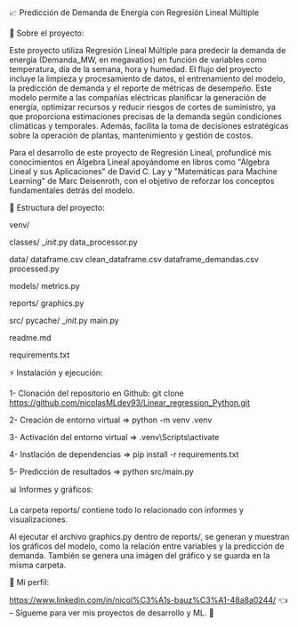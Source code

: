 📈 Predicción de Demanda de Energía con Regresión Lineal Múltiple

🤖 Sobre el proyecto:

Este proyecto utiliza Regresión Lineal Múltiple para predecir la demanda de energía (Demanda_MW, en megavatios) en función de variables como temperatura, día de la semana, hora y humedad.
El flujo del proyecto incluye la limpieza y procesamiento de datos, el entrenamiento del modelo, la predicción de demanda y el reporte de métricas de desempeño.
Este modelo permite a las compañías eléctricas planificar la generación de energía, optimizar recursos y reducir riesgos de cortes de suministro, ya que proporciona estimaciones precisas de la demanda según condiciones climáticas y temporales. Además, facilita la toma de decisiones estratégicas sobre la operación de plantas, mantenimiento y gestión de costos.

Para el desarrollo de este proyecto de Regresión Lineal, profundicé mis conocimientos en Álgebra Lineal apoyándome en libros como "Álgebra Lineal y sus Aplicaciones" de David C. Lay y "Matemáticas para Machine Learning" de Marc Deisenroth, con el objetivo de reforzar los conceptos fundamentales detrás del modelo.


📂 Estructura del proyecto:

venv/

classes/
    __init_.py
    data_processor.py

data/
    dataframe.csv
    clean_dataframe.csv
    dataframe_demandas.csv
    processed.py
    
models/
    metrics.py
    
reports/
    graphics.py
    
src/
    pycache/
    __init_.py
    main.py
    
readme.md

requirements.txt

⚡ Instalación y ejecución:

1- Clonación del repositorio en Github: 
 git clone https://github.com/nicolasMLdev93/Linear_regression_Python.git 

2- Creación de entorno virtual =>  python -m venv .venv

3- Activación del entorno virtual => .venv\Scripts\activate 

4- Instlación de dependencias => pip install -r requirements.txt 

5- Predicción de resultados => python src/main.py

📊 Informes y gráficos:

La carpeta reports/ contiene todo lo relacionado con informes y visualizaciones.

Al ejecutar el archivo graphics.py dentro de reports/, se generan y muestran los gráficos del modelo, como la relación entre variables y la predicción de demanda. También se genera una imágen del gráfico y se guarda en la misma carpeta.

🧑 Mi perfil:

https://www.linkedin.com/in/nicol%C3%A1s-bauz%C3%A1-48a8a0244/ 👈 – Sígueme para ver mis proyectos de desarrollo y ML. 🚀



